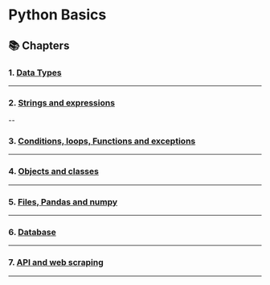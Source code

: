# Python Basics

## 📚 Chapters

### 1. **[Data Types](chapter1/README.md)**  

---

### 2. **[Strings and expressions](chapter2/README.md)**  

--

### 3. **[Conditions, loops, Functions and exceptions](chapter3/README.md)**  

---

### 4. **[Objects and classes](chapter4/README.md)**  

---

### 5. **[Files, Pandas and numpy](chapter5/README.md)**  

---

### 6. **[Database](chapter6/README.md)**  
---

### 7. **[API and web scraping ](chapter7/README.md)**  

---

